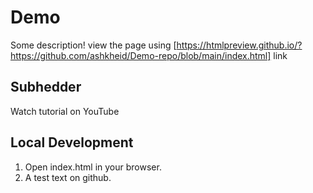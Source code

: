 # Demo

Some description!
view the page using [https://htmlpreview.github.io/?https://github.com/ashkheid/Demo-repo/blob/main/index.html] link

## Subhedder

Watch tutorial on YouTube

## Local Development

1. Open index.html in your browser.
2. A test text on github.
